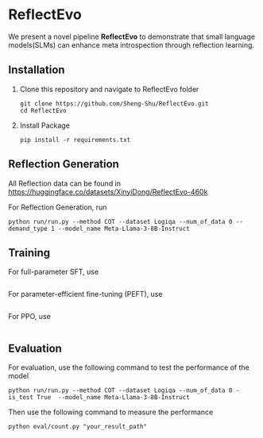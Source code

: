 # ReflectEvo

We present a novel pipeline **ReflectEvo** to demonstrate that small language models(SLMs) can enhance meta introspection through reflection learning.

## Installation
1. Clone this repository and navigate to ReflectEvo folder
   
   ```
   git clone https://github.com/Sheng-Shu/ReflectEvo.git
   cd ReflectEvo
   ```
   
2. Install Package
   
   ```
   pip install -r requirements.txt
   ```
   
## Reflection Generation
All Reflection data can be found in https://huggingface.co/datasets/XinyiDong/ReflectEvo-460k

For Reflection Generation, run
```
python run/run.py --method COT --dataset Logiqa --num_of_data 0 --demand_type 1 --model_name Meta-Llama-3-8B-Instruct
```

## Training

For full-parameter SFT, use
```
```

For parameter-efficient fine-tuning (PEFT), use
```
```
For PPO, use
```
```

## Evaluation
For evaluation, use the following command to test the performance of the model
```
python run/run.py --method COT --dataset Logiqa --num_of_data 0 -is_test True  --model_name Meta-Llama-3-8B-Instruct
```
Then use the following command to measure the performance
```
python eval/count.py "your_result_path"
```
